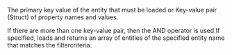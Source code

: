 The primary key value of the entity that must be loaded or Key-value pair (Struct) of property names and values.

If there are more than one key-value pair, then the AND operator is used.If specified, loads and returns an array of entities of the specified entity name that matches the filtercriteria.